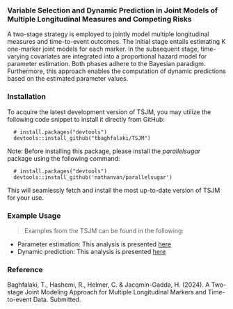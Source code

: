 ### Variable Selection and Dynamic Prediction in Joint Models of Multiple Longitudinal Measures and Competing Risks
A two-stage strategy is employed to jointly model multiple longitudinal measures and time-to-event outcomes. The initial stage entails estimating K one-marker joint models for each marker. In the subsequent stage, time-varying covariates are integrated into a proportional hazard model for parameter estimation. Both phases adhere to the Bayesian paradigm. Furthermore, this approach enables the computation of dynamic predictions based on the estimated parameter values.

### Installation
To acquire the latest development version of TSJM, you may utilize the following code snippet to install it directly from GitHub:

```
  # install.packages("devtools")
  devtools::install_github("tbaghfalaki/TSJM")
```
Note: Before installing this package, please install the *parallelsugar* package using the following command:

```
  # install.packages("devtools")
  devtools::install_github('nathanvan/parallelsugar')
```
This will seamlessly fetch and install the most up-to-date version of TSJM for your use.

### Example Usage

 > Examples from the TSJM can be found in the following:

- Parameter estimation: This analysis is presented [here](/Exam1.md)
- Dynamic prediction: This analysis is presented [here](/Exam2.md)

### Reference 
Baghfalaki, T., Hashemi, R., Helmer, C. & Jacqmin-Gadda, H. (2024). A Two-stage Joint Modeling Approach for Multiple Longitudinal Markers and Time-to-event Data. Submitted.

